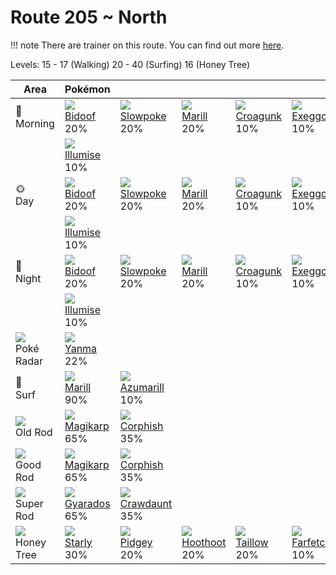 # Route 205 ~ North

!!! note
    There are trainer on this route. You can find out more [here](../../trainer_pokemon/route_205__north/).

Levels: 15 - 17 (Walking) 20 - 40 (Surfing) 16 (Honey Tree)

Area                           | Pokémon                           | &nbsp;                            | &nbsp;                            | &nbsp;                            | &nbsp;                            | &nbsp;
---                            | ---                               | ---                               | ---                               | ---                               | ---                               | ---
🌅<br>Morning                   | ![][399]<br> [Bidoof]<br> 20%    | ![][079]<br> [Slowpoke]<br> 20%  | ![][183]<br> [Marill]<br> 20%    | ![][453]<br> [Croagunk]<br> 10%  | ![][102]<br> [Exeggcute]<br> 10% | ![][313]<br> [Volbeat]<br> 10%
&nbsp;                         | ![][314]<br> [Illumise]<br> 10%
🌞<br>Day                       | ![][399]<br> [Bidoof]<br> 20%    | ![][079]<br> [Slowpoke]<br> 20%  | ![][183]<br> [Marill]<br> 20%    | ![][453]<br> [Croagunk]<br> 10%  | ![][102]<br> [Exeggcute]<br> 10% | ![][313]<br> [Volbeat]<br> 10%
&nbsp;                         | ![][314]<br> [Illumise]<br> 10%
🌙<br>Night                     | ![][399]<br> [Bidoof]<br> 20%    | ![][079]<br> [Slowpoke]<br> 20%  | ![][183]<br> [Marill]<br> 20%    | ![][453]<br> [Croagunk]<br> 10%  | ![][102]<br> [Exeggcute]<br> 10% | ![][313]<br> [Volbeat]<br> 10%
&nbsp;                         | ![][314]<br> [Illumise]<br> 10%
![][poke-radar]<br> Poké Radar | ![][193]<br> [Yanma]<br> 22%
🌊<br> Surf                     | ![][183]<br> [Marill]<br> 90%    | ![][184]<br> [Azumarill]<br> 10%
![][old-rod]<br> Old Rod       | ![][129]<br> [Magikarp]<br> 65%  | ![][341]<br> [Corphish]<br> 35%
![][good-rod]<br> Good Rod     | ![][129]<br> [Magikarp]<br> 65%  | ![][341]<br> [Corphish]<br> 35%
![][super-rod]<br> Super Rod   | ![][130]<br> [Gyarados]<br> 65%  | ![][342]<br> [Crawdaunt]<br> 35%
![][honey]<br> Honey Tree      | ![][396]<br> [Starly]<br> 30%    | ![][016]<br> [Pidgey]<br> 20%    | ![][163]<br> [Hoothoot]<br> 20%  | ![][276]<br> [Taillow]<br> 20%   | ![][083]<br> [Farfetch'd]<br> 10%


[Pidgey]: ../../pokemon_changes/016/
[Slowpoke]: ../../pokemon_changes/079/
[Farfetch'd]: ../../pokemon_changes/083/
[Exeggcute]: ../../pokemon_changes/102/
[Magikarp]: ../../pokemon_changes/129/
[Gyarados]: ../../pokemon_changes/130/
[Hoothoot]: ../../pokemon_changes/163/
[Marill]: ../../pokemon_changes/183/
[Azumarill]: ../../pokemon_changes/184/
[Yanma]: ../../pokemon_changes/193/
[Taillow]: ../../pokemon_changes/276/
[Volbeat]: ../../pokemon_changes/313/
[Illumise]: ../../pokemon_changes/314/
[Corphish]: ../../pokemon_changes/341/
[Crawdaunt]: ../../pokemon_changes/342/
[Starly]: ../../pokemon_changes/396/
[Bidoof]: ../../pokemon_changes/399/
[Croagunk]: ../../pokemon_changes/453/
[good-rod]: ../img/items/good-rod.png
[honey]: ../img/items/honey.png
[old-rod]: ../img/items/old-rod.png
[poke-radar]: ../img/items/poke-radar.png
[super-rod]: ../img/items/super-rod.png
[016]: ../img/pokemon/016.png
[079]: ../img/pokemon/079.png
[083]: ../img/pokemon/083.png
[102]: ../img/pokemon/102.png
[129]: ../img/pokemon/129.png
[130]: ../img/pokemon/130.png
[163]: ../img/pokemon/163.png
[183]: ../img/pokemon/183.png
[184]: ../img/pokemon/184.png
[193]: ../img/pokemon/193.png
[276]: ../img/pokemon/276.png
[313]: ../img/pokemon/313.png
[314]: ../img/pokemon/314.png
[341]: ../img/pokemon/341.png
[342]: ../img/pokemon/342.png
[396]: ../img/pokemon/396.png
[399]: ../img/pokemon/399.png
[453]: ../img/pokemon/453.png
